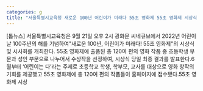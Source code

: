 ```yaml
---
categories: g
title: "서울특별시교육청 새로운 100년 어린이가 미래다 55초 영화제 55초 영화제 시상식 및 시사회 개최"
---
```

[톱뉴스] 서울특별시교육청은 9월 21일 오후 2시 광화문 씨네큐브에서 2022년 어린이날 100주년의 해를 기념하여"새로운 100년, 어린이가 미래다! 55초 영화제"의 시상식 및 시사회를 개최한다. 55초 영화제에 출품된 총 120여 편의 영화 작품 중 초등학생 부문과 성인 부문으로 나누어서 수상작을 선정하여, 시상식 당일 최종 결과를 발표한다.6월부터 ‘어린이는 다’라는 주제로 초등학교 학생, 학부모, 교사를 대상으로 영화 창작의 기회를 제공했고 55초 영화제에 총 120여 편의 작품들이 홈페이지에 접수됐다.55초 영화제 시상